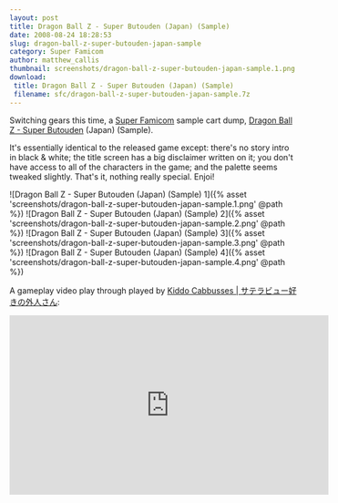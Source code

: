 ```yaml
---
layout: post
title: Dragon Ball Z - Super Butouden (Japan) (Sample)
date: 2008-08-24 18:28:53
slug: dragon-ball-z-super-butouden-japan-sample
category: Super Famicom
author: matthew_callis
thumbnail: screenshots/dragon-ball-z-super-butouden-japan-sample.1.png
download:
 title: Dragon Ball Z - Super Butouden (Japan) (Sample)
 filename: sfc/dragon-ball-z-super-butouden-japan-sample.7z
---
```


Switching gears this time, a [Super Famicom](https://superfamicom.org/ "Super Famicom") sample cart dump, [Dragon Ball Z - Super Butouden](https://superfamicom.org/info/dragon-ball-z-super-butouden/ "Dragon Ball Z - Super Butouden") (Japan) (Sample).

It's essentially identical to the released game except: there's no story intro in black &amp; white; the title screen has a big disclaimer written on it; you don't have access to all of the characters in the game; and the palette seems tweaked slightly. That's it, nothing really special. Enjoi!

![Dragon Ball Z - Super Butouden (Japan) (Sample) 1]({% asset 'screenshots/dragon-ball-z-super-butouden-japan-sample.1.png' @path %})
![Dragon Ball Z - Super Butouden (Japan) (Sample) 2]({% asset 'screenshots/dragon-ball-z-super-butouden-japan-sample.2.png' @path %})
![Dragon Ball Z - Super Butouden (Japan) (Sample) 3]({% asset 'screenshots/dragon-ball-z-super-butouden-japan-sample.3.png' @path %})
![Dragon Ball Z - Super Butouden (Japan) (Sample) 4]({% asset 'screenshots/dragon-ball-z-super-butouden-japan-sample.4.png' @path %})

A gameplay video play through played by [Kiddo Cabbusses | サテラビュー好きの外人さん](https://www.youtube.com/channel/UCOXvfoAZZJhmDZw0boGkSYA):
<iframe width="560" height="315" src="https://www.youtube-nocookie.com/embed/1gfi6o5rs4o" frameborder="0" allowfullscreen></iframe>
